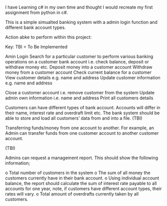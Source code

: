 I have Learning c# in my own time and thought I would recreate my first assignment from python in c#.

This is a simple simualted banking system with a admin login function and different bank account types.

Action abke to perform within this project:

Key: TBI = To Be Implemented

  Amin Login
  Search for a particular customer to perform various banking operations on a
  customer bank account i.e. check balance, deposit or withdraw money etc.
  Deposit money into a customer account
  Withdraw money from a customer account
  Check current balance for a customer
  View customer details e.g. name and address
  Update customer information e.g. name and address

  Close a customer account i.e. remove customer from the system
  Update admin own information i.e. name and address
  Print all customers details
  
  Customers can have different types of bank account. Accounts will differ in their
  name, interest rate and overdraft limit etc.
  The bank system should be able to store and load all customers’ data from and
  into a file. (TBI)
  
  Transferring funds/money from one account to another. For example, an Admin
  can transfer funds from one customer account to another customer account.

  (TBI)
  
  Admins can request a management report. This should show the following
  information;

  o Total number of customers in the system
  o The sum of all money the customers currently have in their bank account.
  o Using individual account balance, the report should calculate the sum of
  interest rate payable to all accounts for one year, note, if customers have
  different account types, their rates will vary.
  o Total amount of overdrafts currently taken by all customers.
  
